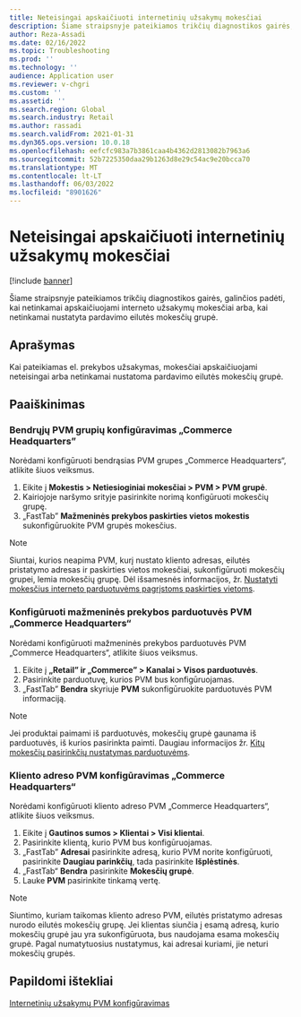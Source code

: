 ```yaml
---
title: Neteisingai apskaičiuoti internetinių užsakymų mokesčiai
description: Šiame straipsnyje pateikiamos trikčių diagnostikos gairės, galinčios padėti, kai netinkamai apskaičiuojami interneto užsakymų mokesčiai arba, kai netinkamai nustatyta pardavimo eilutės mokesčių grupė.
author: Reza-Assadi
ms.date: 02/16/2022
ms.topic: Troubleshooting
ms.prod: ''
ms.technology: ''
audience: Application user
ms.reviewer: v-chgri
ms.custom: ''
ms.assetid: ''
ms.search.region: Global
ms.search.industry: Retail
ms.author: rassadi
ms.search.validFrom: 2021-01-31
ms.dyn365.ops.version: 10.0.18
ms.openlocfilehash: eefcfc983a7b3861caa4b4362d2813082b7963a6
ms.sourcegitcommit: 52b7225350daa29b1263d8e29c54ac9e20bcca70
ms.translationtype: MT
ms.contentlocale: lt-LT
ms.lasthandoff: 06/03/2022
ms.locfileid: "8901626"
---
```

# <a name="taxes-on-online-orders-are-incorrectly-calculated"></a>Neteisingai apskaičiuoti internetinių užsakymų mokesčiai

[!include [banner](../../includes/banner.md)]

Šiame straipsnyje pateikiamos trikčių diagnostikos gairės, galinčios padėti, kai netinkamai apskaičiuojami interneto užsakymų mokesčiai arba, kai netinkamai nustatyta pardavimo eilutės mokesčių grupė.

## <a name="description"></a>Aprašymas

Kai pateikiamas el. prekybos užsakymas, mokesčiai apskaičiuojami neteisingai arba netinkamai nustatoma pardavimo eilutės mokesčių grupė.

## <a name="resolution"></a>Paaiškinimas

### <a name="configure-general-sales-tax-groups-in-commerce-headquarters"></a>Bendrųjų PVM grupių konfigūravimas „Commerce Headquarters”

Norėdami konfigūruoti bendrąsias PVM grupes „Commerce Headquarters“, atlikite šiuos veiksmus.

1. Eikite į **Mokestis \> Netiesioginiai mokesčiai \> PVM \> PVM grupė**.
1. Kairiojoje naršymo srityje pasirinkite norimą konfigūruoti mokesčių grupę.
1. „FastTab” **Mažmeninės prekybos paskirties vietos mokestis** sukonfigūruokite PVM grupės mokesčius.

> [!NOTE]
> Siuntai, kurios neapima PVM, kurį nustato kliento adresas, eilutės pristatymo adresas ir paskirties vietos mokesčiai, sukonfigūruoti mokesčių grupei, lemia mokesčių grupę. Dėl išsamesnės informacijos, žr. [Nustatyti mokesčius interneto parduotuvėms pagrįstoms paskirties vietoms](/dynamicsax-2012/appuser-itpro/set-up-taxes-for-online-stores-based-on-destination).

### <a name="configure-the-sales-tax-for-a-retail-store-in-commerce-headquarters"></a>Konfigūruoti mažmeninės prekybos parduotuvės PVM „Commerce Headquarters“

Norėdami konfigūruoti mažmeninės prekybos parduotuvės PVM „Commerce Headquarters“, atlikite šiuos veiksmus.

1. Eikite į **„Retail” ir „Commerce” \> Kanalai \> Visos parduotuvės**.
1. Pasirinkite parduotuvę, kurios PVM bus konfigūruojamas.
1. „FastTab” **Bendra** skyriuje **PVM** sukonfigūruokite parduotuvės PVM informaciją.

> [!NOTE]
> Jei produktai paimami iš parduotuvės, mokesčių grupė gaunama iš parduotuvės, iš kurios pasirinkta paimti. Daugiau informacijos žr. [Kitų mokesčių pasirinkčių nustatymas parduotuvėms](/dynamicsax-2012/appuser-itpro/set-other-tax-options-for-stores).

### <a name="configure-the-sales-tax-for-a-customers-address-in-commerce-headquarters"></a>Kliento adreso PVM konfigūravimas „Commerce Headquarters“

Norėdami konfigūruoti kliento adreso PVM „Commerce Headquarters“, atlikite šiuos veiksmus.

1. Eikite į **Gautinos sumos \> Klientai \> Visi klientai**.
1. Pasirinkite klientą, kurio PVM bus konfigūruojamas.
1. „FastTab” **Adresai** pasirinkite adresą, kurio PVM norite konfigūruoti, pasirinkite **Daugiau parinkčių**, tada pasirinkite **Išplėstinės**.
1. „FastTab“ **Bendra** pasirinkite **Mokesčių grupė**.
1. Lauke **PVM** pasirinkite tinkamą vertę.

> [!NOTE]
> Siuntimo, kuriam taikomas kliento adreso PVM, eilutės pristatymo adresas nurodo eilutės mokesčių grupę. Jei klientas siunčia į esamą adresą, kurio mokesčių grupė jau yra sukonfigūruota, bus naudojama esama mokesčių grupė. Pagal numatytuosius nustatymus, kai adresai kuriami, jie neturi mokesčių grupės.

## <a name="additional-resources"></a>Papildomi ištekliai

[Internetinių užsakymų PVM konfigūravimas](../sales-tax-config.md)
